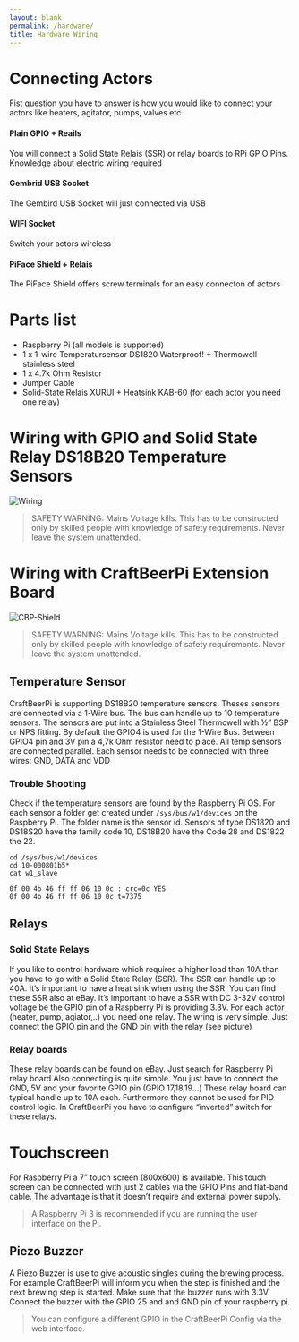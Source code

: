 ```yaml
---
layout: blank
permalink: /hardware/
title: Hardware Wiring
---
```

# Connecting Actors

Fist question you have to answer is how you would like to connect your actors like heaters, agitator, pumps, valves etc

<div class="row">
  <div class="col-xs-12 col-md-3">
    <div class="text-center">
      <i class="ico-light ico-lg ico-rounded ico-hover fa fa-cubes"></i>
      <h4>Plain GPIO + Reails</h4>
      <p>You will connect a Solid State Relais (SSR) or relay boards to RPi GPIO Pins. Knowledge about electric wiring required</p>
    </div>
  </div>
  <div class="col-xs-12 col-md-3">
    <div class="text-center">
      <i class="ico-light ico-lg ico-rounded ico-hover fa fa-plug"></i>
      <h4>Gembrid USB Socket</h4>
      <p>The Gembird USB Socket will just connected via USB</p>
    </div>
  </div>
  <div class="col-xs-12 col-md-3" >
    <div class="text-center">
      <i class="ico-light ico-lg ico-rounded ico-hover fa fa-wifi"></i>
      <h4>WIFI Socket</h4>
      <p>Switch your actors wireless</p>
    </div>
  </div>
  <div class="col-xs-12 col-md-3">
    <div class="text-center">
      <i class="ico-light ico-lg ico-rounded ico-hover fa fa-cubes"></i>
      <h4>PiFace Shield + Relais</h4>
      <p>The PiFace Shield offers screw terminals for an easy connecton of actors</p>
    </div>
  </div>
</div>


# Parts list

* Raspberry Pi (all models is supported)
* 1 x 1-wire Temperatursensor DS1820 Waterproof! + Thermowell stainless steel
* 1 x 4.7k Ohm Resistor
* Jumper Cable
* Solid-State Relais XURUI + Heatsink KAB-60 (for each actor you need one relay)

# Wiring with GPIO and Solid State Relay DS18B20 Temperature Sensors

<img src="{{ site.baseurl }}/assets/images/wiring.png" class="img-responsive" alt="Wiring">

> SAFETY WARNING: Mains Voltage kills. This has to be constructed only by skilled people with knowledge of safety requirements. Never leave the system unattended.

# Wiring with CraftBeerPi Extension Board
<img src="{{ site.baseurl }}/assets/images/cbp-shield.jpg" class="img-responsive" alt="CBP-Shield">

> SAFETY WARNING: Mains Voltage kills. This has to be constructed only by skilled people with knowledge of safety requirements. Never leave the system unattended.

## Temperature Sensor
CraftBeerPi is supporting DS18B20 temperature sensors. Theses sensors are connected via a 1-Wire bus. The bus can handle up to 10 temperature sensors.
The sensors are put into a Stainless Steel Thermowell with ½” BSP or NPS fitting.
By default the GPIO4 is used for the 1-Wire Bus. Between GPIO4 pin and 3V pin a 4,7k Ohm resistor need to place. All temp sensors are connected parallel. Each sensor needs to be connected with three wires: GND, DATA and VDD

### Trouble Shooting
Check if the temperature sensors are found by the Raspberry Pi OS. For each sensor a folder get created under `/sys/bus/w1/devices` on the Raspberry Pi. The folder name is the sensor id. Sensors of type DS1820 and DS18S20 have the family code 10, DS18B20 have the Code 28 and DS1822 the 22.

```
cd /sys/bus/w1/devices
cd 10-000801b5*
cat w1_slave

0f 00 4b 46 ff ff 06 10 0c : crc=0c YES
0f 00 4b 46 ff ff 06 10 0c t=7375
```
## Relays

### Solid State Relays
If you like to control hardware which requires a higher load than 10A than you have to go with a Solid State Relay (SSR). The SSR can handle up to 40A. It’s important to have a heat sink when using the SSR.
You can find these SSR also at eBay. It’s important to have a SSR with DC 3-32V control voltage be the GPIO pin of a Raspberry Pi is providing 3.3V. For each actor (heater, pump, agiator,..) you need one relay.
The wring is very simple. Just connect the GPIO pin and the GND pin with the relay (see picture)

### Relay boards
These relay boards can be found on eBay. Just search for Raspberry Pi relay board
Also connecting is quite simple. You just have to connect the GND, 5V and your favorite GPIO pin (GPIO 17,18,19…)
These relay board can typical handle up to 10A each. Furthermore they cannot be used for PID control logic. In CraftBeerPi you have to configure “inverted” switch for these relays.

# Touchscreen
For Raspberry Pi a 7” touch screen (800x600) is available. This touch screen can be connected with just 2 cables via the GPIO Pins and flat-band cable. The advantage is that it doesn’t require and external power supply.

> A Raspberry Pi 3 is recommended if you are running the user interface on the Pi.

## Piezo Buzzer
A Piezo Buzzer is use to give acoustic singles during the brewing process. For example CraftBeerPi will inform you when the step is finished and the next brewing step is started.
Make sure that the buzzer runs with 3.3V. Connect the buzzer with the GPIO 25 and and GND pin of your raspberry pi.

> You can configure a different GPIO in the CraftBeerPi Config via the web interface.
